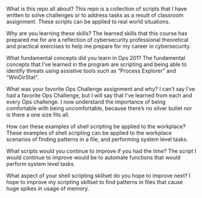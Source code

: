 What is this repo all about?
This repo is a collection of scripts that I have written to solve challenges or to address tasks as a result of classroom assignment. These scripts can be applied to real world situations. 

Why are you learning these skills?
The learned skills that this course has prepared me for are a reflection of cybersecurity professional theoretical and practical exercises to help me prepare for my career in cybersecurity. 

What fundamental concepts did you learn in Ops 201?
The fundamental concepts that I’ve learned in the program are scripting and being able to identify threats using assistive tools such as “Process Explorer” and “WinDirStat”. 

What was your favorite Ops Challenge assignment and why?
I can’t say I’ve had a favorite Ops Challenge, but I will say that I’ve learned from each and every Ops challenge. I now understand the importance of being comfortable with being uncomfortable, because there’s no silver bullet nor is there a one size fits all.

How can these examples of shell scripting be applied to the workplace?
These examples of shell scripting can be applied to the workplace scenarios of finding patterns in a file, and performing system level tasks.


What scripts would you continue to improve if you had the time?
The script I would continue to improve would be to automate functions that would perform system level tasks.

What aspect of your shell scripting skillset do you hope to improve next?
I hope to improve my scripting skillset to find patterns in files that cause huge spikes in usage of memory.
